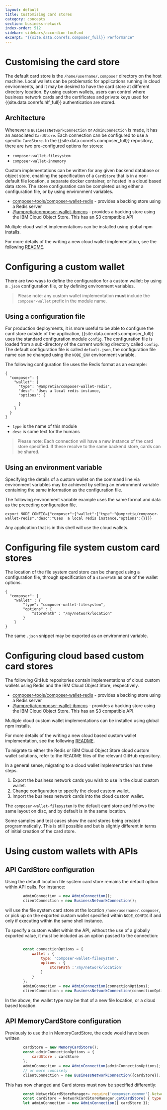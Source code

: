 ```yaml
---
layout: default
title: Customising card stores
category: concepts
section: business-network
index-order: 512
sidebar: sidebars/accordion-toc0.md
excerpt: "{{site.data.conrefs.composer_full}} Performance"
---
```


# Customising the card store

The default card store is the `/home/username/.composer` directory on the host machine. Local wallets can be problematic for applications running in cloud environments, and it may be desired to have the card store at different directory location. By using custom wallets, users can control where business network cards and the certificates and private keys used for {{site.data.conrefs.hlf_full}} authentication are stored.

## Architecture

Whenever a `BusinessNetworkConnection` or `AdminConnection` is made, it has an associated `CardStore`. Each connection can be configured to use a specific `CardStore`. In the {{site.data.conrefs.composer_full}} repository, there are two pre-configured options for stores:

- `composer-wallet-filesystem`
- `composer-wallet-inmemory`

Custom implementations can be written for any given backend database or object store, enabling the specification of a `CardStore` that is in a non-default file location, a separate docker container, or hosted in a cloud based data store. The store configuration can be completed using either a configuration file, or by using environment variables.

- [composer-tools/composer-wallet-redis](https://github.com/hyperledger/composer-tools/tree/master/packages/composer-wallet-redis)   - provides a backing store using a Redis server
- [@ampretia/composer-wallet-ibmcos](https://github.com/ampretia/composer-wallet-ibmcos)  - provides a backing store using the IBM Cloud Object Store. This has an S3 compatible API

Multiple cloud wallet implementations can be installed using global npm installs.

For more details of the writing a new cloud wallet implementation, see the following [README](https://github.com/hyperledger/composer-tools/tree/master/packages/composer-wallet-redis).

# Configuring a custom wallet

There are two ways to define the configuration for a custom wallet: by using a `.json` configuration file, or by defining environment variables.

>Please note: any custom wallet implementation **must** include the `composer-wallet` prefix in the module name.

## Using a configuration file

For production deployments, it is more useful to be able to configure the card store outside of the application,
{{site.data.conrefs.composer_full}} uses the standard configuration module `config`. The configuration file is loaded from a sub-directory of the current working directory called `config`.  The default configuration file is called `default.json`, the configuration file name can be changed using the `NODE_ENV` environment variable.

The following configuration file uses the Redis format as an example:

```
{
  "composer": {
    "wallet": {
      "type": "@ampretia/composer-wallet-redis",
      "desc": "Uses a local redis instance,
      "options": {

      }
    }
  }
}
```

- `type` is the name of this module
- `desc` is some text for the humans

> Please note: Each connection will have a new instance of the card store specified. If these resolve to the same backend store, cards can be shared.

## Using an environment variable

Specifying the details of a custom wallet on the command line via environment variables may be achieved by setting an environment variable containing the same information as the configuration file.

The following environment variable example uses the same format and data as the preceding configuration file.

```
export NODE_CONFIG={"composer":{"wallet":{"type":"@ampretia/composer-wallet-redis","desc":"Uses  a local redis instance,"options":{}}}}
```

Any application that is in this shell will use the cloud wallets.

# Configuring file system custom card stores

The location of the file system card store can be changed using a configuration file, through specification of a `storePath` as one of the wallet options.

```
{
  "composer": {
    "wallet" : {
        "type": "composer-wallet-filesystem",
        "options" : {
            "storePath" : "/my/network/location"
        }
    }
}
```

The same `.json` snippet may be exported as an environment variable.

# Configuring cloud based custom card stores

The following GitHub repositories contain implementations of cloud custom wallets using Redis and the IBM Cloud Object Store, respectively.

- [composer-tools/composer-wallet-redis](https://github.com/ampretia/composer-wallet-redis) - provides a backing store using a Redis server
- [@ampretia/composer-wallet-ibmcos](https://github.com/ampretia/composer-wallet-ibmcos) - provides a backing store using the IBM Cloud Object Store. This has an S3 compatible API.

Multiple cloud custom wallet implementations can be installed using global npm installs.

For more details of the writing a new cloud based custom wallet implementation, see the following [README](https://github.com/hyperledger/composer-tools/tree/master/packages/composer-wallet-redis).

To migrate to either the Redis or IBM Cloud Object Store cloud custom wallet solutions, refer to the README files of the relevant GitHub repository.

In a general sense, migrating to a cloud wallet implementation has three steps.

1. Export the business network cards you wish to use in the cloud custom wallet.
2. Change configuration to specify the cloud custom wallet.
3. Import the business network cards into the cloud custom wallet.

The `composer-wallet-filesystem` is the default card store and follows the same layout on disc, and by default is in the same location.

Some samples and test cases show the card stores being created programmatically. This is still possible and but is slightly different in terms of initial creation of the card store.

# Using custom wallets with APIs

## API CardStore configuration

Using the default location file system card store remains the default option within API calls. For instance:

```javascript
        adminConnection = new AdminConnection();
        clientConnection = new BusinessNetworkConnection();
```
will use the file system card store at the location `/home/username/.composer`, or pick up on the exported custom wallet specified within `NODE_CONFIG` if and only if executing within the same shell instance.

To specify a custom wallet within the API, without the use of a globally exported value, it must be included as an option passed to the connection:

```javascript

        const connectionOptions = {
            wallet : {
                type: 'composer-wallet-filesystem',
                options : {
                    storePath :'/my/network/location'
                }
            }
        };
        adminConnection = new AdminConnection(connectionOptions);
        clientConnection = new BusinessNetworkConnection(connectionOptions);
```

In the above, the wallet type may be that of a new file location, or a cloud based location.

## API MemoryCardStore configuration

Previously to use the in MemoryCardStore, the code would have been written

```javascript
        cardStore = new MemoryCardStore();
        const adminConnectionOptions = {
            cardStore : cardStore
        };
        adminConnection = new AdminConnection(adminConnectionOptions);
        // or more concisely
        clientConnection = new BusinessNetworkConnection({cardStore});
```

This has now changed and Card stores must now be specified differently:

```javascript
        const NetworkCardStoreManager= require('composer-common').NetworkCardStoreManager;
        const cardStore = NetworkCardStoreManager.getCardStore( { type: 'composer-wallet-inmemory' } );
        let adminConnection = new AdminConnection({ cardStore });
```
